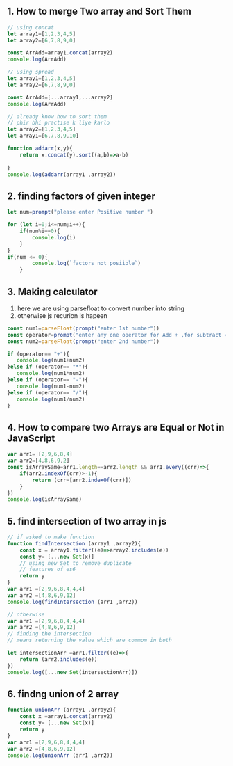 ## 1. How to merge Two array and Sort Them
```js
// using concat
let array1=[1,2,3,4,5]
let array2=[6,7,8,9,0]

const ArrAdd=array1.concat(array2)
console.log(ArrAdd)

// using spread
let array1=[1,2,3,4,5]
let array2=[6,7,8,9,0]

const ArrAdd=[...array1,...array2]
console.log(ArrAdd)

// already know how to sort them
// phir bhi practise k liye karlo
let array2=[1,2,3,4,5]
let array1=[6,7,8,9,10]

function addarr(x,y){
    return x.concat(y).sort((a,b)=>a-b)
    
}
console.log(addarr(array1 ,array2))
```
## 2. finding factors of given integer
```js
let num=prompt("please enter Positive number ")

for (let i=0;i<=num;i++){
    if(num%i==0){
        console.log(i)
    }
}
if(num <= 0){
        console.log(`factors not posiible`)
    }
```

## 3. Making calculator
1. here we are using parsefloat to convert number into string 
2. otherwise js recurion is hapeen 
```js
const num1=parseFloat(prompt("enter 1st number"))
const operator=prompt("enter any one operator for Add + ,for subtract = -,for multiplication= * ,for devide = /")
const num2=parseFloat(prompt("enter 2nd number"))

if (operator== "+"){
   console.log(num1+num2)
}else if (operator== "*"){
   console.log(num1*num2)
}else if (operator== "-"){
   console.log(num1-num2)
}else if (operator== "/"){
   console.log(num1/num2)
}

```
## 4. How to compare two Arrays are Equal or Not in JavaScript

```js
var arr1= [2,9,6,8,4]
var arr2=[4,8,6,9,2]
const isArraySame=arr1.length==arr2.length && arr1.every((crr)=>{
    if(arr2.indexOf(crr)>-1){
        return (crr=[arr2.indexOf(crr)])
    }
})
console.log(isArraySame)

```
## 5. find intersection of two array in js
```js
// if asked to make function 
function findIntersection (array1 ,array2){
    const x = array1.filter((e)=>array2.includes(e))
    const y= [...new Set(x)]
    // using new Set to remove duplicate
    // features of es6
    return y
}
var arr1 =[2,9,6,8,4,4,4]
var arr2 =[4,8,6,9,12]
console.log(findIntersection (arr1 ,arr2))

```
```js
// otherwise
var arr1 =[2,9,6,8,4,4,4]
var arr2 =[4,8,6,9,12]
// finding the intersection 
// means returning the value which are commom in both 

let intersectionArr =arr1.filter((e)=>{
    return (arr2.includes(e))
})
console.log([...new Set(intersectionArr)])
```
## 6. findng union of 2 array
```js
function unionArr (array1 ,array2){
    const x =array1.concat(array2)
    const y= [...new Set(x)]
    return y
}
var arr1 =[2,9,6,8,4,4,4]
var arr2 =[4,8,6,9,12]
console.log(unionArr (arr1 ,arr2))

```